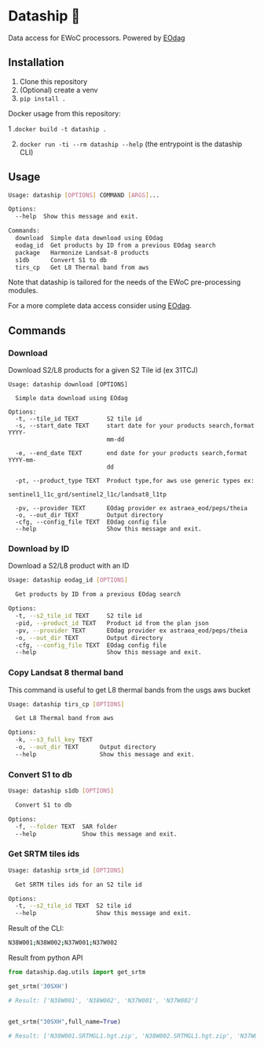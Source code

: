 # Dataship 🚤

Data access for EWoC processors. Powered by [EOdag](https://eodag.readthedocs.io/en/stable/)

## Installation
1. Clone this repository 
2. (Optional) create a venv
3. `pip install .`

Docker usage from this repository:

1 .`docker build -t dataship .`

2. `docker run -ti --rm dataship --help` (the entrypoint is the dataship CLI)

## Usage 
```bash
Usage: dataship [OPTIONS] COMMAND [ARGS]...

Options:
  --help  Show this message and exit.

Commands:
  download  Simple data download using EOdag
  eodag_id  Get products by ID from a previous EOdag search
  package   Harmonize Landsat-8 products
  s1db      Convert S1 to db
  tirs_cp   Get L8 Thermal band from aws
```
Note that dataship is tailored for the needs of the EWoC pre-processing modules. 

For a more complete data access consider using [EOdag](https://eodag.readthedocs.io/en/stable/).

## Commands 

### Download 
Download S2/L8 products for a given S2 Tile id (ex 31TCJ)
```
Usage: dataship download [OPTIONS]

  Simple data download using EOdag

Options:
  -t, --tile_id TEXT        S2 tile id
  -s, --start_date TEXT     start date for your products search,format YYYY-
                            mm-dd

  -e, --end_date TEXT       end date for your products search,format YYYY-mm-
                            dd

  -pt, --product_type TEXT  Product type,for aws use generic types ex:
                            sentinel1_l1c_grd/sentinel2_l1c/landsat8_l1tp

  -pv, --provider TEXT      EOdag provider ex astraea_eod/peps/theia
  -o, --out_dir TEXT        Output directory
  -cfg, --config_file TEXT  EOdag config file
  --help                    Show this message and exit.
```
### Download by ID
Download a S2/L8 product with an ID
```bash
Usage: dataship eodag_id [OPTIONS]

  Get products by ID from a previous EOdag search

Options:
  -t, --s2_tile_id TEXT     S2 tile id
  -pid, --product_id TEXT   Product id from the plan json
  -pv, --provider TEXT      EOdag provider ex astraea_eod/peps/theia
  -o, --out_dir TEXT        Output directory
  -cfg, --config_file TEXT  EOdag config file
  --help                    Show this message and exit.
```
### Copy Landsat 8 thermal band
This command is useful to get L8 thermal bands from the usgs aws bucket
```bash
Usage: dataship tirs_cp [OPTIONS]

  Get L8 Thermal band from aws

Options:
  -k, --s3_full_key TEXT
  -o, --out_dir TEXT      Output directory
  --help                  Show this message and exit.
```
### Convert S1 to db
```bash
Usage: dataship s1db [OPTIONS]

  Convert S1 to db

Options:
  -f, --folder TEXT  SAR folder
  --help             Show this message and exit.
```
### Get SRTM tiles ids
```bash
Usage: dataship srtm_id [OPTIONS]

  Get SRTM tiles ids for an S2 tile id

Options:
  -t, --s2_tile_id TEXT  S2 tile id
  --help                 Show this message and exit.
```
Result of the CLI:
```bash
N38W001;N38W002;N37W001;N37W002
```
Result from python API
```python
from dataship.dag.utils import get_srtm

get_srtm('30SXH')

# Result: ['N38W001', 'N38W002', 'N37W001', 'N37W002']


get_srtm("30SXH",full_name=True)

# Result: ['N38W001.SRTMGL1.hgt.zip', 'N38W002.SRTMGL1.hgt.zip', 'N37W001.SRTMGL1.hgt.zip', 'N37W002.SRTMGL1.hgt.zip']
```